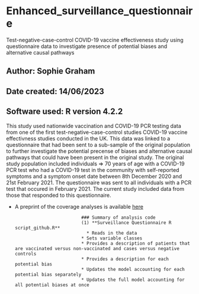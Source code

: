# Enhanced_surveillance_questionnaire
Test-negative-case-control COVID-19 vaccine effectiveness study using questionnaire data to investigate presence of potential biases and alternative causal pathways

## Author: Sophie Graham
## Date created: 14/06/2023
## Software used: R version 4.2.2

This study used nationwide vaccination and COVID-19 PCR testing data from one of the first test-negative-case-control studies COVID-19 vaccine effectivness studies conducted in the UK. This data was linked to a questionnaire that had been sent to a sub-sample of the original population to further investigate the potential precense of biases and alternative causal pathways that could have been present in the original study. The original study population included individuals => 70 years of age with a COVID-19 PCR test who had a COVID-19 test in the community with self-reported symptoms and a symptom onset date between 8th December 2020 and 21st February 2021. The questionnaire was sent to all individuals with a PCR test that occured in February 2021. The current study included data from those that responded to this questionnaire. 

* A preprint of the coverage analyses is available [here](https://assets.researchsquare.com/files/rs-2409555/v1/55eb23e9979706568611d214.pdf?c=1673302876)

                               ### Summary of analysis code
                               (1) **Surveillance Questionnaire R script_github.R**
                                 * Reads in the data
                               * Sets variable classes
                               * Provides a description of patients that are vaccinated versus non-vaccinated and cases versus negative controls
                               * Provides a description for each potential bias
                               * Updates the model accounting for each potential bias separately
                               * Updates the full model accounting for all potential biases at once




